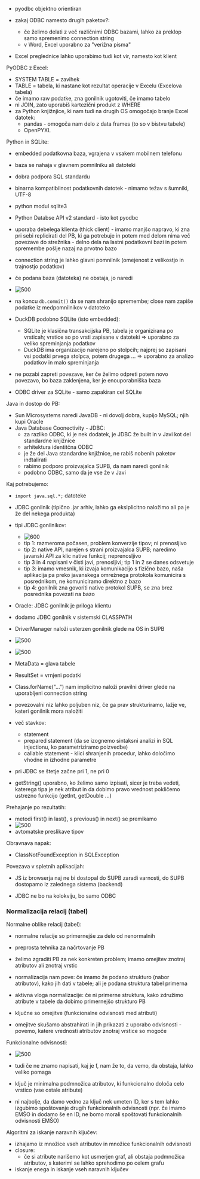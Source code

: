 - pyodbc objektno orientiran
- zakaj ODBC namesto drugih paketov?:
	- če želimo delati z več različnimi ODBC bazami, lahko za preklop samo spremenimo connection string
	- v Word, Excel uporabno za "verižna pisma"

- Excel preglednice lahko uporabimo tudi kot vir, namesto kot klient

PyODBC z Excel:
- SYSTEM TABLE = zavihek
- TABLE = tabela, ki nastane kot rezultat operacije v Excelu (Excelova tabela)
- če imamo raw podatke, zna gonilnik ugotoviti, če imamo tabelo
- ni JOIN, zato uporabiš kartezični produkt z WHERE
- za Python knjižnjice, ki nam tudi na drugih OS omogočajo branje Excel datotek:
	- pandas - omogoča nam delo z data frames (to so v bistvu tabele)
	- OpenPYXL

Python in SQLite:
- embedded podatkovna baza, vgrajena v vsakem mobilnem telefonu
- baza se nahaja v glavnem pomnilniku ali datoteki
- dobra podpora SQL standardu
- binarna kompatibilnost podatkovnih datotek - nimamo težav s šumniki, UTF-8
- python modul sqlite3
- Python Databse API v2 standard - isto kot pyodbc
- uporaba debelega klienta (thick client) - imamo manjšo napravo, ki zna pri sebi replicirati del PB, ki ga potrebuje in potem med delom nima več povezave do strežnika - delno dela na lastni podatkovni bazi in potem spremembe pošlje nazaj na prvotno bazo

- connection string je lahko glavni pomnilnik (omejenost z velikostjo in trajnostjo podatkov)
- če podana baza (datoteka) ne obstaja, jo naredi
- ![500](../../Images/Pasted%20image%2020240418152446.png)
- na koncu `db.commit()` da se nam shranijo spremembe; close nam zapiše podatke iz medpomnilnikov v datoteko

- DuckDB podobno SQLite (isto embedded):
	- SQLite je klasična transakcijska PB, tabela je organizirana po vrsticah; vrstice so po vrsti zapisane v datoteki => uporabno za veliko spreminjanja podatkov
	- DuckDB ima organizacijo narejeno po stolpcih; najprej so zapisani vsi podatki prvega stolpca, potem drugega ... => uporabno za analizo podatkov in malo spreminjanja
- ne pozabi zapreti povezave, ker če želimo odpreti potem novo povezavo, bo baza zaklenjena, ker je enouporabniška baza

- ODBC driver za SQLite - samo zapakiran cel SQLite

Java in dostop do PB:
- Sun Microsystems naredi JavaDB - ni dovolj dobra, kupijo MySQL; njih kupi Oracle
- Java Database Coonectivity - JDBC:
	- za razliko ODBC, ki je nek dodatek, je JDBC že built in v Javi kot del standardne knjižnice
	- arhitektura identitčna ODBC
	- je že del Java standardne knjižnice, ne rabiš nobenih paketov inđtalirati
	- rabimo podporo proizvajalca SUPB, da nam naredi gonilnik
	- podobno ODBC, samo da je vse že v Javi

Kaj potrebujemo:
- `import java.sql.*;` datoteke
- JDBC gonilnik (tipično .jar arhiv, lahko ga ekslplicitno naložimo ali pa je že del nekega produkta)
- tipi JDBC gonilnikov:
	- ![600](../../Images/Pasted%20image%2020240418154933.png)
	- tip 1: razmeroma počasen, problem konverzije tipov; ni prenosljivo
	- tip 2: native API, narejen s strani proizvajalca SUPB; naredimo javanski API za klic native funkcij; neprenosljivo
	- tip 3 in 4 napisani v čisti javi, prenosljivi; tip 1 in 2 se danes odsvetuje
	- tip 3: imamo vmesnik, ki izvaja komunikacijo s fizično bazo, naša aplikacija pa preko javanskega omrežnega protokola komunicira s posrednikom, ne komuniciramo direktno z bazo
	- tip 4: gonilnik zna govoriti native protokol SUPB, se zna brez posrednika povezati na bazo

- Oracle: JDBC gonilnik je priloga klientu
- dodamo JDBC gonilnik v sistemski CLASSPATH

- DriverManager naloži usterzen gonilnik glede na OS in SUPB
- ![500](../../Images/Pasted%20image%2020240418155601.png)
- ![500](../../Images/Pasted%20image%2020240418155744.png)
- MetaData = glava tabele
- ResultSet = vrnjeni podatki
- Class.forName("...") nam implicitno naloži pravilni driver glede na uporabljeni connection string

- povezovalni niz lahko poljuben niz, če ga prav strukturiramo, lažje ve, kateri gonilnik mora naložiti
-  več stavkov:
	- statement
	- prepared statement (da se izognemo sintaksni analizi in SQL injectionu, ko parametriziramo poizvedbe)
	- callable statement - klici shranjenih procedur, lahko določimo vhodne in izhodne parametre

- pri JDBC se štetje začne pri 1, ne pri 0
- getString() uporabno, ko želimo samo izpisati, sicer je treba vedeti, katerega tipa je nek atribut in da dobimo pravo vrednost pokličemo ustrezno funkcijo (getInt, getDouble ...)

Prehajanje po rezultatih:
- metodi first() in last(), s previous() in next() se premikamo
- ![500](../../Images/Pasted%20image%2020240418162606.png)
- avtomatske preslikave tipov

Obravnava napak:
- ClassNotFoundException in SQLException

Povezava v spletnih aplikacijah:
- JS iz browserja naj ne bi dostopal do SUPB zaradi varnosti, do SUPB dostopamo iz zalednega sistema (backend)

- JDBC ne bo na kolokviju, bo samo ODBC

### Normalizacija relacij (tabel)

Normalne oblike relacij (tabel):
- normalne relacije so primernejše za delo od nenormalnih
- preprosta tehnika za načrtovanje PB
- želimo zgraditi PB za nek konkreten problem; imamo omejitev znotraj atributov ali znotraj vrstic
- normalizacija nam pove: če imamo že podano strukturo (nabor atributov), kako jih dati v tabele; ali je podana struktura tabel primerna
- aktivna vloga normalizacije: če ni primerne struktura, kako združimo atribute v tabele da dobimo primernejšo strukturo PB

- ključne so omejitve (funkcionalne odvisnosti med atributi)
- omejitve skušamo abstrahirati in jih prikazati z uporabo odvisnosti - povemo, katere vrednosti atributov znotraj vrstice so mogoče

Funkcionalne odvisnosti:
- ![500](../../Images/Pasted%20image%2020240418164049.png)
- tudi če ne znamo napisati, kaj je f, nam že to, da vemo, da obstaja, lahko veliko pomaga
- ključ je minimalna podmnožica atributov, ki funkcionalno določa celo vrstico (vse ostale atribute)

- ni najbolje, da damo vedno za ključ nek umeten ID, ker s tem lahko izgubimo spoštovanje drugih funkcionalnih odvisnosti (npr. če imamo EMŠO in dodamo še en ID, ne bomo morali spoštovati funkcionalnih odvisnosti EMŠO)

Algoritmi za iskanje naravnih ključev:
- izhajamo iz množice vseh atributov in množice funkcionalnih odvisnosti
- closure:
	- če si atribute narišemo kot usmerjen graf, ali obstaja podmnožica atributov, s katerimi se lahko sprehodimo po celem grafu
- iskanje enega in iskanje vseh naravnih ključev